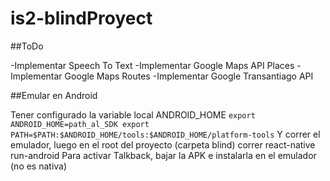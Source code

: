 # is2-blindProyect

##ToDo

-Implementar Speech To Text
-Implementar Google Maps API Places
-Implementar Google Maps Routes
-Implementar Google Transantiago API

##Emular en Android

Tener configurado la variable local ANDROID_HOME
``export ANDROID_HOME=path_al_SDK
export PATH=$PATH:$ANDROID_HOME/tools:$ANDROID_HOME/platform-tools``
Y correr el emulador, luego en el root del proyecto (carpeta blind) correr react-native run-android
Para activar Talkback, bajar la APK e instalarla en el emulador (no es nativa)


